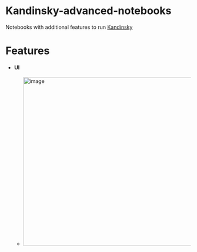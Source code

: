 # Kandinsky-advanced-notebooks
Notebooks with additional features to run [Kandinsky](https://github.com/ai-forever/Kandinsky-2)

# Features
- #### UI
   - <img width="459" alt="image" src="https://user-images.githubusercontent.com/15163043/230651718-7093e639-9daa-4ba5-882f-e92556945fa4.png">
